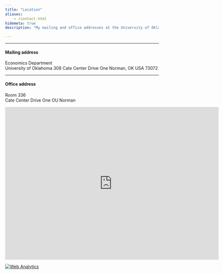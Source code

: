 ```yaml
---
title: "Location"
aliases:
    - /contact.html
hidemeta: true
description: "My mailing and office addresses at the University of Oklahoma, Norman."

---
```


---

#### Mailing address

Economics Department  
University of Oklahoma
308 Cate Center Drive One 
Norman, OK USA 73072

---

#### Office address

Room 336  
Cate Center Drive One 
OU Norman

<iframe src="https://www.google.com/maps/embed?pb=!1m18!1m12!1m3!1d3260.11851187072!2d-97.44778422341452!3d35.20351687274518!2m3!1f0!2f0!3f0!3m2!1i1024!2i768!4f13.1!3m3!1m2!1s0x87b2682ced856479%3A0x51a89d99708c014c!2sCate%20Center%20One!5e0!3m2!1sen!2sus!4v1687598911668!5m2!1sen!2sus" width="700" height="500" style="border:0;" allowfullscreen="" loading="lazy"></iframe>



<!-- Default Statcounter code for Personal Website
https://ahmedelfatmaoui.github.io/ -->
<script type="text/javascript">
var sc_project=12988052; 
var sc_invisible=1; 
var sc_security="0346b3d7"; 
</script>
<script type="text/javascript"
src="https://www.statcounter.com/counter/counter.js" async></script>
<noscript><div class="statcounter"><a title="Web Analytics"
href="https://statcounter.com/" target="_blank"><img class="statcounter"
src="https://c.statcounter.com/12988052/0/0346b3d7/1/" alt="Web Analytics"
referrerPolicy="no-referrer-when-downgrade"></a></div></noscript>
<!-- End of Statcounter Code -->




